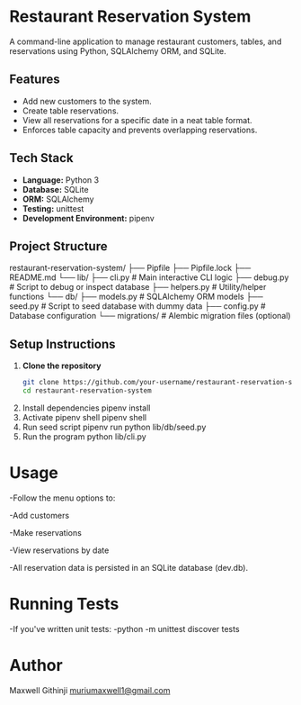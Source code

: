 # Restaurant Reservation System

A command-line application to manage restaurant customers, tables, and reservations using Python, SQLAlchemy ORM, and SQLite.

##  Features

- Add new customers to the system.
- Create table reservations.
- View all reservations for a specific date in a neat table format.
- Enforces table capacity and prevents overlapping reservations.

##  Tech Stack

- **Language:** Python 3
- **Database:** SQLite
- **ORM:** SQLAlchemy
- **Testing:** unittest
- **Development Environment:** pipenv

##  Project Structure
restaurant-reservation-system/
├── Pipfile
├── Pipfile.lock
├── README.md
└── lib/
├── cli.py # Main interactive CLI logic
├── debug.py # Script to debug or inspect database
├── helpers.py # Utility/helper functions
└── db/
├── models.py # SQLAlchemy ORM models
├── seed.py # Script to seed database with dummy data
├── config.py # Database configuration
└── migrations/ # Alembic migration files (optional)

##  Setup Instructions

1. **Clone the repository**
   ```bash
   git clone https://github.com/your-username/restaurant-reservation-system.git
   cd restaurant-reservation-system
2. Install dependencies
    pipenv install
3. Activate pipenv shell
    pipenv shell
4. Run seed script
    pipenv run python lib/db/seed.py
5. Run the program
    python lib/cli.py
# Usage
-Follow the menu options to:

-Add customers

-Make reservations

-View reservations by date

-All reservation data is persisted in an SQLite database (dev.db).

# Running Tests
-If you've written unit tests:
-python -m unittest discover tests
# Author
Maxwell Githinji
muriumaxwell1@gmail.com


